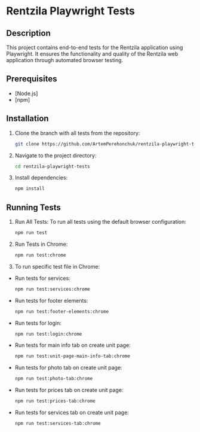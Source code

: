 # Rentzila Playwright Tests

## Description

This project contains end-to-end tests for the Rentzila application using Playwright. It ensures the functionality and quality of the Rentzila web application through automated browser testing.

## Prerequisites

- [Node.js]
- [npm]

## Installation

1. Clone the branch with all tests from the repository:

   ```bash
   git clone https://github.com/ArtemPerehonchuk/rentzila-playwright-tests.git

   ```
2. Navigate to the project directory:

    ```bash
    cd rentzila-playwright-tests
    ````
3. Install dependencies:

    ```bash
    npm install
    ```

## Running Tests
1. Run All Tests:
To run all tests using the default browser configuration:

    ```bash
    npm run test
    ```
2. Run Tests in Chrome:

    ```bash
    npm run test:chrome
    ```

3. To run specific test file in Chrome:

- Run tests for services:

    ```bash
    npm run test:services:chrome
    ```

- Run tests for footer elements:

    ```bash
    npm run test:footer-elements:chrome
    ```

- Run tests for login:

    ```bash
    npm run test:login:chrome
    ```

- Run tests for main info tab on create unit page:

    ```bash
    npm run test:unit-page-main-info-tab:chrome
    ```

- Run tests for photo tab on create unit page:

    ```bash
    npm run test:photo-tab:chrome
    ```

- Run tests for prices tab on create unit page:

    ```bash
    npm run test:prices-tab:chrome
    ```

- Run tests for services tab on create unit page:

    ```bash
    npm run test:services-tab:chrome
    ```